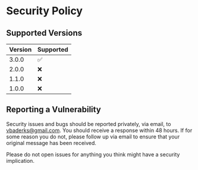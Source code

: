 # Security Policy

## Supported Versions

| Version | Supported          |
| ------- | ------------------ |
| 3.0.0   | :white_check_mark: |
| 2.0.0   | :x:                |
| 1.1.0   | :x:                |
| 1.0.0   | :x:                |

## Reporting a Vulnerability

Security issues and bugs should be reported privately, via email, to vbaderks@gmail.com. You should receive a response within 48 hours.
If for some reason you do not, please follow up via email to ensure that your original message has been received.

Please do not open issues for anything you think might have a security implication.
